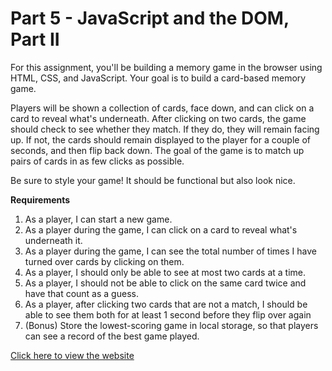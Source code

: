 # Part 5 - JavaScript and the DOM, Part II

For this assignment, you&#39;ll be building a memory game in the browser using HTML, CSS, and JavaScript. Your goal is to build a card-based memory game.

Players will be shown a collection of cards, face down, and can click on a card to reveal what&#39;s underneath. After clicking on two cards, the game should check to see whether they match. If they do, they will remain facing up. If not, the cards should remain displayed to the player for a couple of seconds, and then flip back down. The goal of the game is to match up pairs of cards in as few clicks as possible.

Be sure to style your game! It should be functional but also look nice.

**Requirements**

1. As a player, I can start a new game.
2. As a player during the game, I can click on a card to reveal what&#39;s underneath it.
3. As a player during the game, I can see the total number of times I have turned over cards by clicking on them.
4. As a player, I should only be able to see at most two cards at a time.
5. As a player, I should not be able to click on the same card twice and have that count as a guess.
6. As a player, after clicking two cards that are not a match, I should be able to see them both for at least 1 second before they flip over again
7. (Bonus) Store the lowest-scoring game in local storage, so that players can see a record of the best game played.

[Click here to view the website](https://memory-game--kevinqi2.repl.co)
